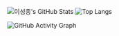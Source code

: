 ![이성종's GitHub Stats](https://github-readme-stats.vercel.app/api?username=lsjthon&show_icons=true&theme=dark&count_private=true)
![Top Langs](https://github-readme-stats.vercel.app/api/top-langs/?username=lsjthon&layout=compact&theme=dark)


![GitHub Activity Graph](https://github-readme-activity-graph.vercel.app/graph?username=lsjthon&theme=react-dark)
